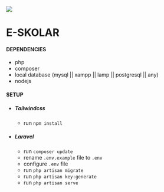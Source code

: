 <img src="https://scontent.fmnl4-6.fna.fbcdn.net/v/t1.6435-9/120445563_1038848863220741_5535484112078782320_n.png?_nc_cat=107&ccb=1-5&_nc_sid=e3f864&_nc_eui2=AeHzJ18AQLC3y4T_-wjX1x5HjYMLsyYiSr2NgwuzJiJKvYZ4zmwpx_XRm84Rv5YRV5AliigWy-KxhWdOGlYIlh4g&_nc_ohc=xFVCVAm0LVcAX--PtIH&tn=Q8s0zJOcAtibd80m&_nc_ht=scontent.fmnl4-6.fna&oh=00_AT8rRHHV-yqOVq1gezo0RsP9yi7l1QqWVHW2mOuQpBS2HA&oe=624F23EC" />

# E-SKOLAR

#### DEPENDENCIES
- php
- composer
- local database (mysql || xampp || lamp || postgresql || any)
- nodejs

#### SETUP
- ##### Tailwindcss
  - run ``` npm install ```
- ##### Laravel
  - run ``` composer update ```
  - rename ``` .env.example ``` file to ``` .env ```
  - configure ``` .env ``` file
  - run ``` php artisan migrate ```
  - run ``` php artisan key:generate ```
  - run ``` php artisan serve ```
